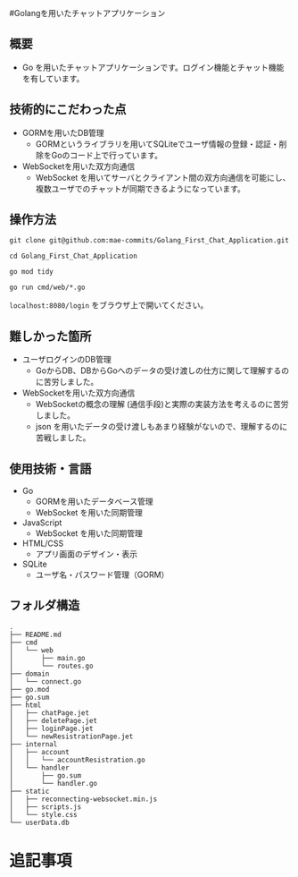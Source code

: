 #Golangを用いたチャットアプリケーション

## 概要
- Go を用いたチャットアプリケーションです。ログイン機能とチャット機能を有しています。

## 技術的にこだわった点
- GORMを用いたDB管理
    - GORMというライブラリを用いてSQLiteでユーザ情報の登録・認証・削除をGoのコード上で行っています。
- WebSocketを用いた双方向通信
    - WebSocket を用いてサーバとクライアント間の双方向通信を可能にし、複数ユーザでのチャットが同期できるようになっています。

## 操作方法
```git clone git@github.com:mae-commits/Golang_First_Chat_Application.git```

```cd Golang_First_Chat_Application```

```go mod tidy```

```go run cmd/web/*.go```

```localhost:8080/login``` をブラウザ上で開いてください。

## 難しかった箇所
- ユーザログインのDB管理
    - GoからDB、DBからGoへのデータの受け渡しの仕方に関して理解するのに苦労しました。
- WebSocketを用いた双方向通信
    - WebSocketの概念の理解 (通信手段)と実際の実装方法を考えるのに苦労しました。
    - json を用いたデータの受け渡しもあまり経験がないので、理解するのに苦戦しました。

## 使用技術・言語
- Go
  - GORMを用いたデータベース管理
  - WebSocket を用いた同期管理
- JavaScript
  - WebSocket を用いた同期管理
- HTML/CSS
  - アプリ画面のデザイン・表示
- SQLite
  - ユーザ名・パスワード管理（GORM）
  
## フォルダ構造
```
.
├── README.md
├── cmd
│   └── web
│       ├── main.go
│       └── routes.go
├── domain
│   └── connect.go
├── go.mod
├── go.sum
├── html
│   ├── chatPage.jet
│   ├── deletePage.jet
│   ├── loginPage.jet
│   └── newResistrationPage.jet
├── internal
│   ├── account
│   │   └── accountResistration.go
│   └── handler
│       ├── go.sum
│       └── handler.go
├── static
│   ├── reconnecting-websocket.min.js
│   ├── scripts.js
│   └── style.css
└── userData.db

```
# 追記事項
